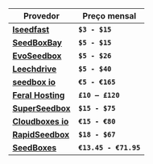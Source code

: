 Provedor | Preço mensal
------------ | -------------
**[Iseedfast](https://iseedfast.com/)** | **`$3 - $15`**
**[SeedBoxBay](http://seedboxbay.com/)** | **`$5 - $15`**
**[EvoSeedbox](http://evoseedbox.com/)** | **`$5 - $26`**
**[Leechdrive](https://www.leechdrive.com/seedbox/)** | **`$5 - $40`**
**[seedbox io](https://seedbox.io/)** | **`€5 - €165`**
**[Feral Hosting](https://www.feralhosting.com/)** | **`£10 — £120`**
**[SuperSeedbox ](http://www.superseedbox.com/seedbox.html)** | **`$15 - $75`**
**[Cloudboxes io](https://cloudboxes.io/)** | **`€15 - €80`**
**[RapidSeedbox](https://www.rapidseedbox.com/)** | **`$18 - $67`**
**[SeedBoxes](http://seedboxes.cc/)** | **`€13.45 - €71.95`**
